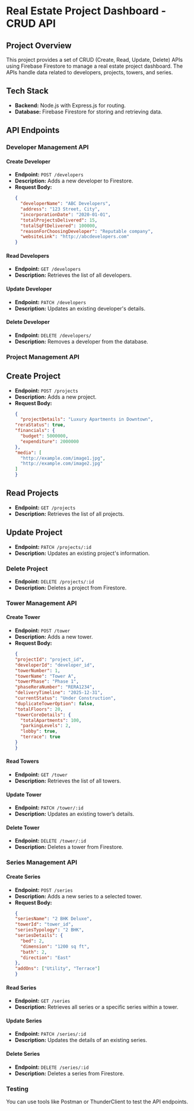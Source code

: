 # Real Estate Project Dashboard - CRUD API

## Project Overview

This project provides a set of CRUD (Create, Read, Update, Delete) APIs using Firebase Firestore to manage a real estate project dashboard. The APIs handle data related to developers, projects, towers, and series.

## Tech Stack

- **Backend:** Node.js with Express.js for routing.
- **Database:** Firebase Firestore for storing and retrieving data.

## API Endpoints

### Developer Management API

#### Create Developer
- **Endpoint:** `POST /developers`
- **Description:** Adds a new developer to Firestore.
- **Request Body:**
  ```json
  {
    "developerName": "ABC Developers",
    "address": "123 Street, City",
    "incorporationDate": "2020-01-01",
    "totalProjectsDelivered": 15,
    "totalSqFtDelivered": 100000,
    "reasonForChoosingDeveloper": "Reputable company",
    "websiteLink": "http://abcdevelopers.com"
  }
#### Read Developers

- **Endpoint:** `GET /developers`
- **Description:** Retrieves the list of all developers.


#### Update Developer

- **Endpoint:** `PATCH /developers`
- **Description:** Updates an existing developer's details.

#### Delete Developer

- **Endpoint:** `DELETE /developers/`
- **Description:** Removes a developer from the database.

### Project Management API

## Create Project

- **Endpoint:** `POST /projects`
- **Description:** Adds a new project.
- **Request Body:**
  ```json
  {
    "projectDetails": "Luxury Apartments in Downtown",
  "reraStatus": true,
  "financials": {
    "budget": 5000000,
    "expenditure": 2000000
  },
  "media": [
    "http://example.com/image1.jpg",
    "http://example.com/image2.jpg"
  ]
  }
  

## Read Projects

- **Endpoint:** `GET /projects`
- **Description:** Retrieves the list of all projects.

## Update Project

- **Endpoint:** `PATCH /projects/:id`
- **Description:** Updates an existing project's information.

### Delete Project

- **Endpoint:** `DELETE /projects/:id`
- **Description:** Deletes a project from Firestore.


### Tower Management API

#### Create Tower

- **Endpoint:** `POST /tower`
- **Description:** Adds a new tower.
- **Request Body:**
  ```json
  {
  "projectId": "project_id",
  "developerId": "developer_id",
  "towerNumber": 1,
  "towerName": "Tower A",
  "towerPhase": "Phase 1",
  "phaseReraNumber": "RERA1234",
  "deliveryTimeline": "2025-12-31",
  "currentStatus": "Under Construction",
  "duplicateTowerOption": false,
  "totalFloors": 20,
  "towerCoreDetails": {
    "totalApartments": 100,
    "parkingLevels": 2,
    "lobby": true,
    "terrace": true
  }
  }

#### Read Towers

- **Endpoint:** `GET /tower`
- **Description:** Retrieves the list of all towers.

#### Update Tower

- **Endpoint:** `PATCH /tower/:id`
- **Description:** Updates an existing tower’s details.

#### Delete Tower

- **Endpoint:** `DELETE /tower/:id`
- **Description:** Deletes a tower from Firestore.

### Series Management API

#### Create Series

- **Endpoint:** `POST /series`
- **Description:** Adds a new series to a selected tower.
- **Request Body:**
  ```json
  {
  "seriesName": "2 BHK Deluxe",
  "towerId": "tower_id",
  "seriesTypology": "2 BHK",
  "seriesDetails": {
    "bed": 2,
    "dimension": "1200 sq ft",
    "bath": 2,
    "direction": "East"
  },
  "addOns": ["Utility", "Terrace"]
  }


#### Read Series

- **Endpoint:** `GET /series`
- **Description:** Retrieves all series or a specific series within a tower.

#### Update Series

- **Endpoint:** `PATCH /series/:id`
- **Description:** Updates the details of an existing series.

#### Delete Series

- **Endpoint:** `DELETE /series/:id`
- **Description:** Deletes a series from Firestore.

### Testing

You can use tools like Postman or ThunderClient to test the API endpoints.


